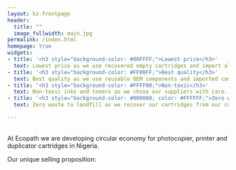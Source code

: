 ```yaml
---
layout: kz-frontpage
header:
  title: ""
  image_fullwidth: main.jpg
permalink: /index.html
homepage: true
widgets:
- title: '<h3 style="background-color: #00FFFF;">Lowest price</h3>'
  text: Lowest price as we use recovered empty cartridges and import all components in bulk. 
- title: '<h3 style="background-color: #FF00FF;">Best quality</h3>'
  text: Best quality as we use reusable OEM components and imported components from high quality manufacturers.
- title: '<h3 style="background-color: #FFFF00;">Non-toxic</h3>'
  text: Non-toxic inks and toners as we chose our suppliers with care.
- title: '<h3 style="background-color: #000000; color: #FFFFFF;">Zero waste</h3>'
  text: Zero waste to landfill as we recover our cartridges from our customers to either remanufacture or recycle them

---
```


<br>
At Ecopath we are developing circular economy for photocopier, printer and duplicator cartridges in Nigeria.

Our unique selling proposition:


